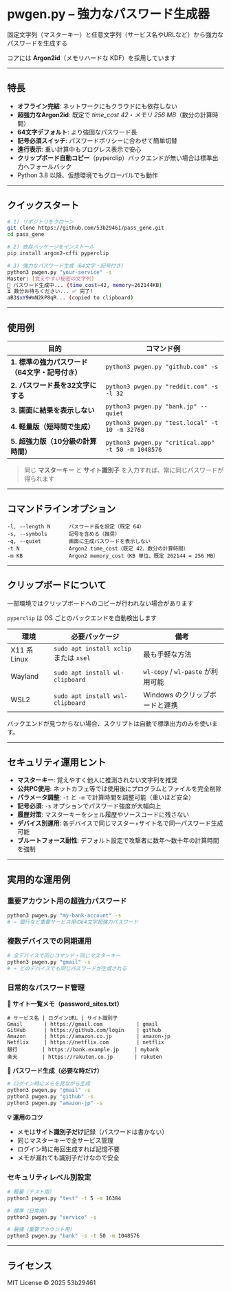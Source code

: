 # pwgen.py – 強力なパスワード生成器

固定文字列（マスターキー）と任意文字列（サービス名やURLなど）から強力なパスワードを生成する

コアには **Argon2id**（メモリハードな KDF）を採用しています

---

## 特長

* **オフライン完結**: ネットワークにもクラウドにも依存しない
* **超強力なArgon2id**: 既定で *time_cost 42*・*メモリ 256 MB*（数分の計算時間）
* **64文字デフォルト**: より強固なパスワード長
* **記号必須スイッチ**: パスワードポリシーに合わせて簡単切替
* **進行表示**: 重い計算中もプログレス表示で安心
* **クリップボード自動コピー**（pyperclip）バックエンドが無い場合は標準出力へフォールバック
* Python 3.8 以降、仮想環境でもグローバルでも動作

---

## クイックスタート

```bash
# 1) リポジトリをクローン
git clone https://github.com/53b29461/pass_gene.git
cd pass_gene

# 2) 依存パッケージをインストール
pip install argon2-cffi pyperclip

# 3) 強力なパスワード生成（64文字・記号付き）
python3 pwgen.py "your-service" -s
Master: [覚えやすい秘密の文字列]
🔐 パスワード生成中... (time_cost=42, memory=262144KB)
⏳ 数分お待ちください... ✅ 完了!
aB3$xY9#mN2kP8qR... (copied to clipboard)
```

---

## 使用例

| 目的                                       | コマンド例                                       |
| ---------------------------------------- | ------------------------------------------- |
| **1. 標準の強力パスワード（64文字・記号付き）**        | `python3 pwgen.py "github.com" -s`          |
| **2. パスワード長を32文字にする**                | `python3 pwgen.py "reddit.com" -s -l 32`    |
| **3. 画面に結果を表示しない**                   | `python3 pwgen.py "bank.jp" --quiet`        |
| **4. 軽量版（短時間で生成）**                   | `python3 pwgen.py "test.local" -t 10 -m 32768` |
| **5. 超強力版（10分級の計算時間）**              | `python3 pwgen.py "critical.app" -t 50 -m 1048576` |

> 同じ **マスターキー** と **サイト識別子** を入力すれば、常に同じパスワードが得られます

---

## コマンドラインオプション

```text
-l, --length N      パスワード長を設定（既定 64）
-s, --symbols       記号を含める（推奨）
-q, --quiet         画面に生成パスワードを表示しない
-t N                Argon2 time_cost（既定 42、数分の計算時間）
-m KB               Argon2 memory_cost（KB 単位、既定 262144 = 256 MB）
```

---

## クリップボードについて

一部環境ではクリップボードへのコピーが行われない場合があります

`pyperclip` は OS ごとのバックエンドを自動検出します

| 環境          | 必要パッケージ                             | 備考                           |
| ----------- | ----------------------------------- | ---------------------------- |
| X11 系 Linux | `sudo apt install xclip` または `xsel` | 最も手軽な方法                      |
| Wayland     | `sudo apt install wl-clipboard`     | `wl-copy` / `wl-paste` が利用可能 |
| WSL2        | `sudo apt install wsl-clipboard`    | Windows のクリップボードと連携          |

バックエンドが見つからない場合、スクリプトは自動で標準出力のみを使います。

---

## セキュリティ運用ヒント

* **マスターキー**: 覚えやすく他人に推測されない文字列を推奨
* **公共PC使用**: ネットカフェ等では使用後にプログラムとファイルを完全削除
* **パラメータ調整**: `-t` と `-m` で計算時間を調整可能（重いほど安全）
* **記号必須**: `-s` オプションでパスワード強度が大幅向上
* **履歴対策**: マスターキーをシェル履歴やソースコードに残さない
* **デバイス別運用**: 各デバイスで同じマスター+サイト名で同一パスワード生成可能
* **ブルートフォース耐性**: デフォルト設定で攻撃者に数年〜数十年の計算時間を強制

---

## 実用的な運用例

### 重要アカウント用の超強力パスワード
```bash
python3 pwgen.py "my-bank-account" -s
# → 銀行など重要サービス用の64文字超強力パスワード
```

### 複数デバイスでの同期運用
```bash
# 全デバイスで同じコマンド・同じマスターキー
python3 pwgen.py "gmail" -s
# → どのデバイスでも同じパスワードが生成される
```

### 日常的なパスワード管理

**📝 サイト一覧メモ（password_sites.txt）**
```
# サービス名 | ログインURL | サイト識別子
Gmail       | https://gmail.com           | gmail
GitHub      | https://github.com/login    | github  
Amazon      | https://amazon.co.jp        | amazon-jp
Netflix     | https://netflix.com         | netflix
銀行        | https://bank.example.jp     | mybank
楽天        | https://rakuten.co.jp       | rakuten
```

**🔐 パスワード生成（必要な時だけ）**
```bash
# ログイン時にメモを見ながら生成
python3 pwgen.py "gmail" -s
python3 pwgen.py "github" -s  
python3 pwgen.py "amazon-jp" -s
```

**💡 運用のコツ**
- メモは**サイト識別子だけ**記録（パスワードは書かない）
- 同じマスターキーで全サービス管理
- ログイン時に毎回生成すれば記憶不要
- メモが漏れても識別子だけなので安全

### セキュリティレベル別設定
```bash
# 軽量（テスト用）
python3 pwgen.py "test" -t 5 -m 16384

# 標準（日常用）
python3 pwgen.py "service" -s

# 最強（重要アカウント用）
python3 pwgen.py "bank" -s -t 50 -m 1048576
```

---

## ライセンス

MIT License © 2025 53b29461